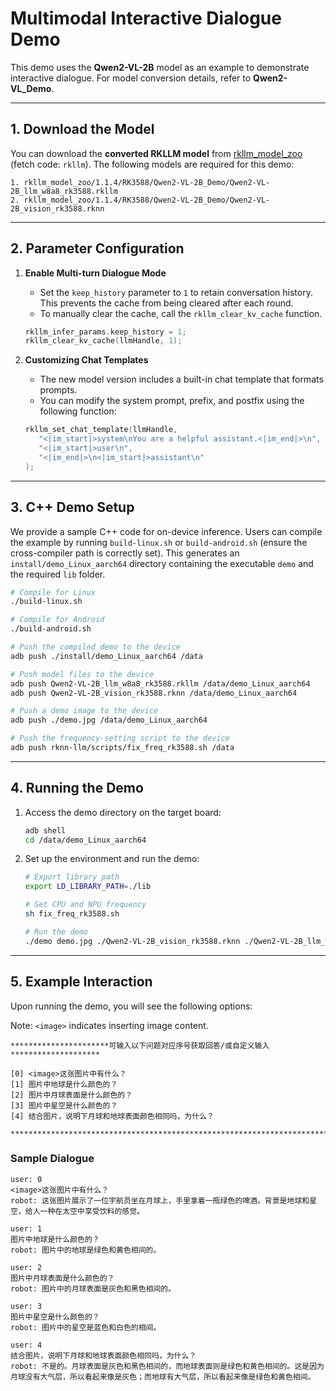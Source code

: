 # **Multimodal Interactive Dialogue Demo**

This demo uses the **Qwen2-VL-2B** model as an example to demonstrate interactive dialogue. For model conversion details, refer to **Qwen2-VL_Demo**.

------

## **1. Download the Model**

You can download the **converted RKLLM model** from [rkllm_model_zoo](https://console.box.lenovo.com/l/l0tXb8) (fetch code: `rkllm`). The following models are required for this demo:

```
1. rkllm_model_zoo/1.1.4/RK3588/Qwen2-VL-2B_Demo/Qwen2-VL-2B_llm_w8a8_rk3588.rkllm
2. rkllm_model_zoo/1.1.4/RK3588/Qwen2-VL-2B_Demo/Qwen2-VL-2B_vision_rk3588.rknn
```

------

## **2. Parameter Configuration**

1. **Enable Multi-turn Dialogue Mode**

   - Set the `keep_history` parameter to `1` to retain conversation history. This prevents the cache from being cleared after each round.
   - To manually clear the cache, call the `rkllm_clear_kv_cache` function.

   ```cpp
   rkllm_infer_params.keep_history = 1;
   rkllm_clear_kv_cache(llmHandle, 1);
   ```

2. **Customizing Chat Templates**

   - The new model version includes a built-in chat template that formats prompts.
   - You can modify the system prompt, prefix, and postfix using the following function:

   ```cpp
   rkllm_set_chat_template(llmHandle, 
      "<|im_start|>system\nYou are a helpful assistant.<|im_end|>\n", 
      "<|im_start|>user\n", 
      "<|im_end|>\n<|im_start|>assistant\n"
   );
   ```

------

## **3. C++ Demo Setup**

We provide a sample C++ code for on-device inference. Users can compile the example by running `build-linux.sh` or `build-android.sh` (ensure the cross-compiler path is correctly set). This generates an `install/demo_Linux_aarch64` directory containing the executable `demo` and the required `lib` folder.

```bash
# Compile for Linux
./build-linux.sh

# Compile for Android
./build-android.sh

# Push the compiled demo to the device
adb push ./install/demo_Linux_aarch64 /data

# Push model files to the device
adb push Qwen2-VL-2B_llm_w8a8_rk3588.rkllm /data/demo_Linux_aarch64
adb push Qwen2-VL-2B_vision_rk3588.rknn /data/demo_Linux_aarch64

# Push a demo image to the device
adb push ./demo.jpg /data/demo_Linux_aarch64

# Push the frequency-setting script to the device
adb push rknn-llm/scripts/fix_freq_rk3588.sh /data
```

------

## **4. Running the Demo**

1. Access the demo directory on the target board:

   ```bash
   adb shell
   cd /data/demo_Linux_aarch64
   ```

2. Set up the environment and run the demo:

   ```bash
   # Export library path
   export LD_LIBRARY_PATH=./lib
   
   # Set CPU and NPU frequency
   sh fix_freq_rk3588.sh
   
   # Run the demo
   ./demo demo.jpg ./Qwen2-VL-2B_vision_rk3588.rknn ./Qwen2-VL-2B_llm_w8a8_rk3588.rkllm 2048 4096
   ```

------

## **5. Example Interaction**

Upon running the demo, you will see the following options:

Note: `<image>` indicates inserting image content.

```
**********************可输入以下问题对应序号获取回答/或自定义输入********************

[0] <image>这张图片中有什么？
[1] 图片中地球是什么颜色的？
[2] 图片中月球表面是什么颜色的？
[3] 图片中星空是什么颜色的？
[4] 结合图片，说明下月球和地球表面颜色相同吗，为什么？

*************************************************************************
```

### **Sample Dialogue**

```
user: 0
<image>这张图片中有什么？
robot: 这张图片展示了一位宇航员坐在月球上，手里拿着一瓶绿色的啤酒。背景是地球和星空，给人一种在太空中享受饮料的感觉。

user: 1
图片中地球是什么颜色的？
robot: 图片中的地球是绿色和黄色相间的。

user: 2
图片中月球表面是什么颜色的？
robot: 图片中的月球表面是灰色和黑色相间的。

user: 3
图片中星空是什么颜色的？
robot: 图片中的星空是蓝色和白色的相间。

user: 4
结合图片，说明下月球和地球表面颜色相同吗，为什么？
robot: 不是的。月球表面是灰色和黑色相间的，而地球表面则是绿色和黄色相间的。这是因为月球没有大气层，所以看起来像是灰色；而地球有大气层，所以看起来像是绿色和黄色相间。
```

